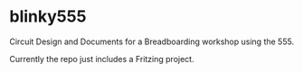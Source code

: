 blinky555
=========

Circuit Design and Documents for a Breadboarding workshop using the 555.


Currently the repo just includes a Fritzing project.
